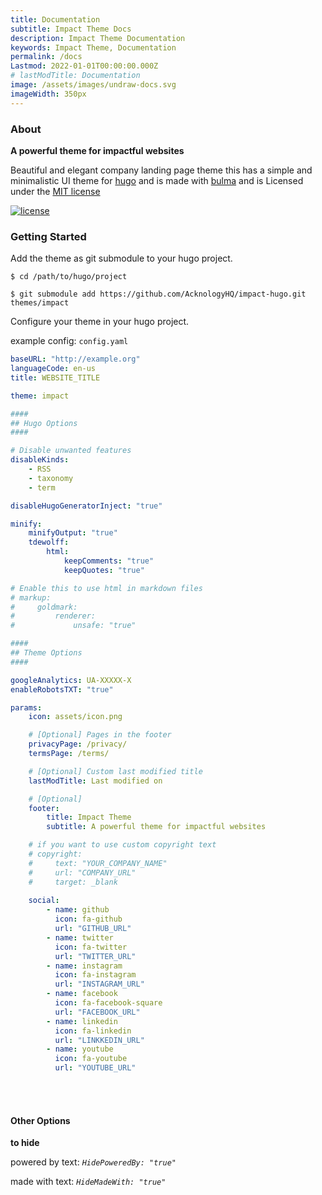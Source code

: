 ```yaml
---
title: Documentation
subtitle: Impact Theme Docs
description: Impact Theme Documentation
keywords: Impact Theme, Documentation
permalink: /docs
Lastmod: 2022-01-01T00:00:00.000Z
# lastModTitle: Documentation
image: /assets/images/undraw-docs.svg
imageWidth: 350px
---
```


### About

**A powerful theme for impactful websites** 

Beautiful and elegant company landing page theme this has a simple and minimalistic UI theme for [hugo](https://gohugo.io/) and is made with [bulma](https://bulma.io/) and is Licensed under the [MIT license](https://github.com/AcknologyHQ/impact-hugo/blob/main/LICENSE.txt)

[![license](https://img.shields.io/badge/license-MIT-blue.svg?logo=github)](https://github.com/AcknologyHQ/impact-hugo/blob/main/LICENSE.txt)

### Getting Started

Add the theme as git submodule to your hugo project.

```shell
$ cd /path/to/hugo/project

$ git submodule add https://github.com/AcknologyHQ/impact-hugo.git themes/impact
```

Configure your theme in your hugo project.

example config: `config.yaml`

```yaml
baseURL: "http://example.org"
languageCode: en-us
title: WEBSITE_TITLE

theme: impact

####
## Hugo Options
####

# Disable unwanted features
disableKinds:
    - RSS
    - taxonomy
    - term

disableHugoGeneratorInject: "true"

minify:
    minifyOutput: "true"
    tdewolff:
        html:
            keepComments: "true"
            keepQuotes: "true"

# Enable this to use html in markdown files
# markup:
#     goldmark:
#         renderer:
#             unsafe: "true"

####
## Theme Options
####

googleAnalytics: UA-XXXXX-X
enableRobotsTXT: "true"

params:
    icon: assets/icon.png

    # [Optional] Pages in the footer
    privacyPage: /privacy/
    termsPage: /terms/

    # [Optional] Custom last modified title
    lastModTitle: Last modified on

    # [Optional]
    footer:
        title: Impact Theme
        subtitle: A powerful theme for impactful websites

    # if you want to use custom copyright text
    # copyright:
    #     text: "YOUR_COMPANY_NAME"
    #     url: "COMPANY_URL"
    #     target: _blank
        
    social:
        - name: github
          icon: fa-github
          url: "GITHUB_URL"
        - name: twitter
          icon: fa-twitter
          url: "TWITTER_URL"
        - name: instagram
          icon: fa-instagram
          url: "INSTAGRAM_URL"
        - name: facebook
          icon: fa-facebook-square
          url: "FACEBOOK_URL"
        - name: linkedin
          icon: fa-linkedin
          url: "LINKKEDIN_URL"
        - name: youtube
          icon: fa-youtube
          url: "YOUTUBE_URL"

```

<br>
<br>


#### Other Options

**to hide**

powered by text: _`HidePoweredBy: "true"`_

made with text: _`HideMadeWith: "true"`_

